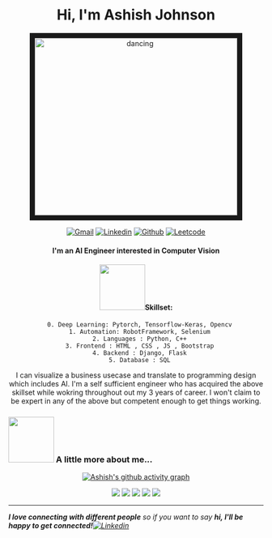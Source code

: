 <h1 align = "center"> Hi, I'm Ashish Johnson</h1>

<p align = "center">
<a href='https://postimages.org/' target='_blank'><img src='https://i.postimg.cc/yNgHbJSB/computer.gif' border='10' alt='dancing' width="400" height="350"/></a>
</p>


<div align = "center">
 
<a href = "mailto:ashish.space5@gmail.com?subject = Feedback&body = Message" target='_blank'><img src='https://img.shields.io/badge/-gmail-novoforce?style=for-the-badge&logo=gmail&logoColor=white&color=red&labelColor=000000' border='0' alt='Gmail'/></a>
<a href='https://www.linkedin.com/in/johnsonashish030895/' target='_blank'><img src='https://img.shields.io/badge/-linkedin-novoforce?style=for-the-badge&logo=linkedin&logoColor=white&color=blue&labelColor=000000' border='0' alt='Linkedin'/></a>
 <a href='https://novoforce.github.io/' target='_blank'><img src='https://img.shields.io/badge/-github-novoforce?style=for-the-badge&logo=github&logoColor=white&color=white&labelColor=000000' border='0' alt='Github'/></a>
 <a href='https://leetcode.com/novoforce/' target='_blank'><img src='https://img.shields.io/badge/-leetcode-novoforce?style=for-the-badge&logo=leetcode&logoColor=white&color=yellow&labelColor=000000' border='0' alt='Leetcode'/></a>
 
 
</div>


<div align = "center">
  <h4>I'm an AI Engineer interested in Computer Vision </h4>
 
 <h4><img src="https://media.giphy.com/media/giEkKR58desN2ehLLR/giphy.gif" width="90">Skillset:</h4>
  
  ```
    0. Deep Learning: Pytorch, Tensorflow-Keras, Opencv
    1. Automation: RobotFramework, Selenium
    2. Languages : Python, C++
    3. Frontend : HTML , CSS , JS , Bootstrap
    4. Backend : Django, Flask
    5. Database : SQL
  ```
  
  I can visualize a business usecase and translate to programming design which includes AI. I'm a self sufficient engineer who has acquired the above skillset while wokring throughout out my 3 years of career. I won't claim to be expert in any of the above but competent enough to get things working.  
  
</div>
  

### <img src="https://media.giphy.com/media/QCQn6e5frpmm7bdTHI/giphy.gif" width="90"> A little more about me...  

<div align = "center">
  
[![Ashish's github activity graph](https://activity-graph.herokuapp.com/graph?username=novoforce&theme=react-dark)](https://github.com/ashutosh00710/github-readme-activity-graph)

![](https://github-profile-summary-cards.vercel.app/api/cards/profile-details?username=novoforce&theme=dracula)
![](https://github-profile-summary-cards.vercel.app/api/cards/repos-per-language?username=novoforce&theme=dracula)
![](https://github-profile-summary-cards.vercel.app/api/cards/most-commit-language?username=novoforce&theme=dracula)
![](https://github-profile-summary-cards.vercel.app/api/cards/stats?username=novoforce&theme=dracula)
![](https://github-profile-summary-cards.vercel.app/api/cards/productive-time?username=novoforce&theme=dracula)
  
</div>

<hr/>

<em><b>I love connecting with different people</b> so if you want to say <b>hi, I'll be happy to get connected!</b><a href='https://www.linkedin.com/in/johnsonashish030895/' target='_blank'><img src='https://img.shields.io/badge/-linkedin-novoforce?style=flat-square&logo=linkedin&logoColor=white&color=blue&labelColor=000000' border='0' alt='Linkedin'/></a></em>
